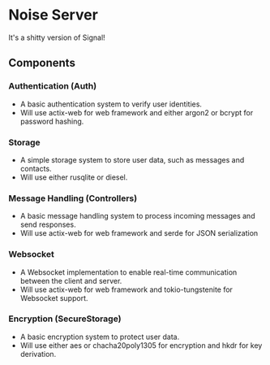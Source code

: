 # Noise Server

It's a shitty version of Signal!

## Components

### Authentication (Auth)
- A basic authentication system to verify user identities.
- Will use actix-web for web framework and either argon2 or bcrypt for password hashing.

### Storage
- A simple storage system to store user data, such as messages and contacts.
- Will use either rusqlite or diesel.

### Message Handling (Controllers)
- A basic message handling system to process incoming messages and send responses.
- Will use actix-web for web framework and serde for JSON serialization

### Websocket
- A Websocket implementation to enable real-time communication between the client and server.
- Will use actix-web for web framework and tokio-tungstenite for Websocket support.

### Encryption (SecureStorage)
- A basic encryption system to protect user data.
- Will use either aes or chacha20poly1305 for encryption and hkdr for key derivation.

